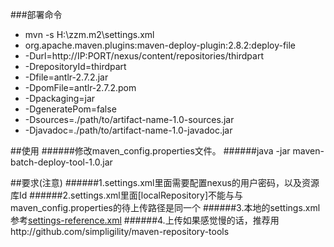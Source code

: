 ###部署命令
* mvn -s H:\zzm\.m2\settings.xml
* org.apache.maven.plugins:maven-deploy-plugin:2.8.2:deploy-file
* -Durl=http://IP:PORT/nexus/content/repositories/thirdpart
* -DrepositoryId=thirdpart
* -Dfile=antlr-2.7.2.jar
* -DpomFile=antlr-2.7.2.pom
* -Dpackaging=jar
* -DgeneratePom=false
* -Dsources=./path/to/artifact-name-1.0-sources.jar
* -Djavadoc=./path/to/artifact-name-1.0-javadoc.jar

##使用
######修改maven_config.properties文件。
######java -jar maven-batch-deploy-tool-1.0.jar

##要求(注意)
######1.settings.xml里面需要配置nexus的用户密码，以及资源库Id
######2.settings.xml里面[localRepository]不能与与maven_config.properties的待上传路径是同一个
######3.本地的settings.xml参考[settings-reference.xml](./settings-reference.xml)
######4.上传如果感觉慢的话，推荐用http://github.com/simpligility/maven-repository-tools
